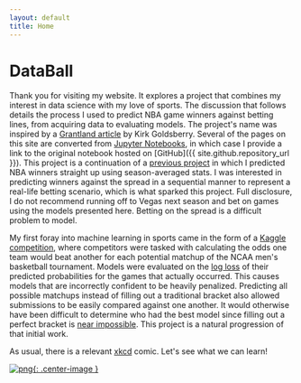 ```yaml
---
layout: default
title: Home
---
```


# DataBall

Thank you for visiting my website. It explores a project that combines my interest in data science with my love of sports. The discussion that follows details the process I used to predict NBA game winners against betting lines, from acquiring data to evaluating models. The project's name was inspired by a [Grantland article](http://grantland.com/features/expected-value-possession-nba-analytics/) by Kirk Goldsberry. Several of the pages on this site are converted from [Jupyter Notebooks](http://jupyter.org/), in which case I provide a link to the original notebook hosted on [GitHub]({{ site.github.repository_url }}). This project is a continuation of a [previous project](https://klane.github.io/databall1/) in which I predicted NBA winners straight up using season-averaged stats. I was interested in predicting winners against the spread in a sequential manner to represent a real-life betting scenario, which is what sparked this project. Full disclosure, I do not recommend running off to Vegas next season and bet on games using the models presented here. Betting on the spread is a difficult problem to model.

My first foray into machine learning in sports came in the form of a [Kaggle competition](https://www.kaggle.com/c/march-machine-learning-mania-2014), where competitors were tasked with calculating the odds one team would beat another for each potential matchup of the NCAA men's basketball tournament. Models were evaluated on the [log loss](https://en.wikipedia.org/wiki/Cross_entropy#Cross-entropy_error_function_and_logistic_regression) of their predicted probabilities for the games that actually occurred. This causes models that are incorrectly confident to be heavily penalized. Predicting all possible matchups instead of filling out a traditional bracket also allowed submissions to be easily compared against one another. It would otherwise have been difficult to determine who had the best model since filling out a perfect bracket is [near impossible](http://fivethirtyeight.com/features/the-odds-youll-fill-out-a-perfect-bracket/). This project is a natural progression of that initial work.

As usual, there is a relevant [xkcd](https://xkcd.com/) comic. Let's see what we can learn!

[![png](https://imgs.xkcd.com/comics/machine_learning.png){: .center-image }](https://xkcd.com/1838/)

